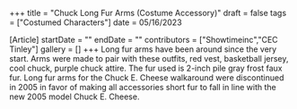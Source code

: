 +++
title = "Chuck Long Fur Arms (Costume Accessory)"
draft = false
tags = ["Costumed Characters"]
date = 05/16/2023

[Article]
startDate = ""
endDate = ""
contributors = ["Showtimeinc","CEC Tinley"]
gallery = []
+++
Long fur arms have been around since the very start. Arms were made to pair with these outfits, red vest, basketball jersey, cool chuck, purple chuck attire. The fur used is 2-inch pile gray frost faux fur. Long fur arms for the Chuck E. Cheese walkaround were discontinued in 2005 in favor of making all accessories short fur to fall in line with the new 2005 model Chuck E. Cheese.